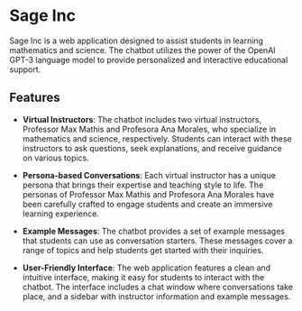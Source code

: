 # Sage Inc

Sage Inc is a web application designed to assist students in learning mathematics and science. The chatbot utilizes the power of the OpenAI GPT-3 language model to provide personalized and interactive educational support.

## Features

- **Virtual Instructors**: The chatbot includes two virtual instructors, Professor Max Mathis and Profesora Ana Morales, who specialize in mathematics and science, respectively. Students can interact with these instructors to ask questions, seek explanations, and receive guidance on various topics.

- **Persona-based Conversations**: Each virtual instructor has a unique persona that brings their expertise and teaching style to life. The personas of Professor Max Mathis and Profesora Ana Morales have been carefully crafted to engage students and create an immersive learning experience.

- **Example Messages**: The chatbot provides a set of example messages that students can use as conversation starters. These messages cover a range of topics and help students get started with their inquiries.

- **User-Friendly Interface**: The web application features a clean and intuitive interface, making it easy for students to interact with the chatbot. The interface includes a chat window where conversations take place, and a sidebar with instructor information and example messages.
